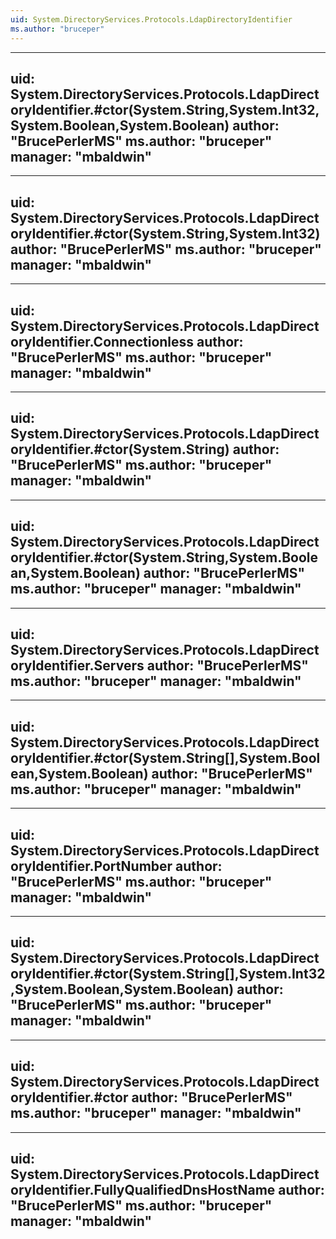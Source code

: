 ```yaml
---
uid: System.DirectoryServices.Protocols.LdapDirectoryIdentifier
ms.author: "bruceper"
---
```


---
uid: System.DirectoryServices.Protocols.LdapDirectoryIdentifier.#ctor(System.String,System.Int32,System.Boolean,System.Boolean)
author: "BrucePerlerMS"
ms.author: "bruceper"
manager: "mbaldwin"
---

---
uid: System.DirectoryServices.Protocols.LdapDirectoryIdentifier.#ctor(System.String,System.Int32)
author: "BrucePerlerMS"
ms.author: "bruceper"
manager: "mbaldwin"
---

---
uid: System.DirectoryServices.Protocols.LdapDirectoryIdentifier.Connectionless
author: "BrucePerlerMS"
ms.author: "bruceper"
manager: "mbaldwin"
---

---
uid: System.DirectoryServices.Protocols.LdapDirectoryIdentifier.#ctor(System.String)
author: "BrucePerlerMS"
ms.author: "bruceper"
manager: "mbaldwin"
---

---
uid: System.DirectoryServices.Protocols.LdapDirectoryIdentifier.#ctor(System.String,System.Boolean,System.Boolean)
author: "BrucePerlerMS"
ms.author: "bruceper"
manager: "mbaldwin"
---

---
uid: System.DirectoryServices.Protocols.LdapDirectoryIdentifier.Servers
author: "BrucePerlerMS"
ms.author: "bruceper"
manager: "mbaldwin"
---

---
uid: System.DirectoryServices.Protocols.LdapDirectoryIdentifier.#ctor(System.String[],System.Boolean,System.Boolean)
author: "BrucePerlerMS"
ms.author: "bruceper"
manager: "mbaldwin"
---

---
uid: System.DirectoryServices.Protocols.LdapDirectoryIdentifier.PortNumber
author: "BrucePerlerMS"
ms.author: "bruceper"
manager: "mbaldwin"
---

---
uid: System.DirectoryServices.Protocols.LdapDirectoryIdentifier.#ctor(System.String[],System.Int32,System.Boolean,System.Boolean)
author: "BrucePerlerMS"
ms.author: "bruceper"
manager: "mbaldwin"
---

---
uid: System.DirectoryServices.Protocols.LdapDirectoryIdentifier.#ctor
author: "BrucePerlerMS"
ms.author: "bruceper"
manager: "mbaldwin"
---

---
uid: System.DirectoryServices.Protocols.LdapDirectoryIdentifier.FullyQualifiedDnsHostName
author: "BrucePerlerMS"
ms.author: "bruceper"
manager: "mbaldwin"
---
